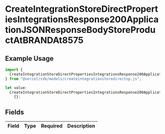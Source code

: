 # CreateIntegrationStoreDirectPropertiesIntegrationsResponse200ApplicationJSONResponseBodyStoreProductAtBRANDAt8575

## Example Usage

```typescript
import {
  CreateIntegrationStoreDirectPropertiesIntegrationsResponse200ApplicationJSONResponseBodyStoreProductAtBRANDAt8575,
} from "@vercel/sdk/models/createintegrationstoredirectop.js";

let value:
  CreateIntegrationStoreDirectPropertiesIntegrationsResponse200ApplicationJSONResponseBodyStoreProductAtBRANDAt8575 =
    {};
```

## Fields

| Field       | Type        | Required    | Description |
| ----------- | ----------- | ----------- | ----------- |
